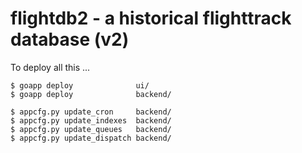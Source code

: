 # flightdb2 - a historical flighttrack database (v2)

To deploy all this ...

    $ goapp deploy              ui/
    $ goapp deploy              backend/

    $ appcfg.py update_cron     backend/
    $ appcfg.py update_indexes  backend/
    $ appcfg.py update_queues   backend/
    $ appcfg.py update_dispatch backend/
